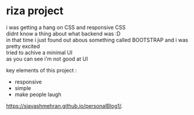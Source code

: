 # riza project



i was getting a hang on CSS and responsive CSS 
<br>
didnt know a thing about what backend was :D
<br>
in that time i just found out abous something called BOOTSTRAP and i was pretty excited
<br>
tried to achive a minimal UI 
<br>
as you can see i'm not good at UI
<br>


key elements of this project :

- responsive 
- simple
- make people laugh 


https://siavashmehran.github.io/personalBlog1/. 
